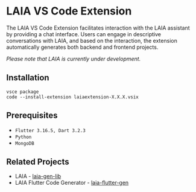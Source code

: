 # LAIA VS Code Extension

The LAIA VS Code Extension facilitates interaction with the LAIA assistant by providing a chat interface. Users can engage in descriptive conversations with LAIA, and based on the interaction, the extension automatically generates both backend and frontend projects.

*Please note that LAIA is currently under development.*

## Installation

```
vsce package
code --install-extension laiaextension-X.X.X.vsix
```

## Prerequisites

* `Flutter 3.16.5, Dart 3.2.3`
* `Python`
* `MongoDB`

## Related Projects

* LAIA - [laia-gen-lib](https://github.com/albieta/LAIA)
* LAIA Flutter Code Generator - [laia-flutter-gen](https://github.com/albieta/laia_flutter_gen)
